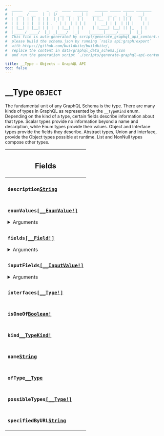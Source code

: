```yaml
---
#  _____   ____    _   _  ____ _______   ______ _____ _____ _______
#  |  __  / __   |  | |/ __ __   __| |  ____|  __ _   _|__   __|
#  | |  | | |  | | |  | | |  | | | |    | |__  | |  | || |    | |
#  | |  | | |  | | | . ` | |  | | | |    |  __| | |  | || |    | |
#  | |__| | |__| | | |  | |__| | | |    | |____| |__| || |_   | |
#  |_____/ ____/  |_| _|____/  |_|    |______|_____/_____|  |_|
#  This file is auto-generated by script/generate_graphql_api_content.sh,
#  please build the schema.json by running `rails api:graph:export`
#  with https://github.com/buildkite/buildkite/,
#  replace the content in data/graphql_data_schema.json
#  and run the generation script `./scripts/generate-graphql-api-content.sh`.

title: __Type – Objects – GraphQL API
toc: false
---
```

<!-- vale off -->
<h1 class="has-pills" data-algolia-exclude>
  __Type
  <span class="pill pill--object pill--normal-case pill--large"><code>OBJECT</code></span>
</h1>
<!-- vale on -->


The fundamental unit of any GraphQL Schema is the type. There are many kinds of types in GraphQL as represented by the `__TypeKind` enum.  Depending on the kind of a type, certain fields describe information about that type. Scalar types provide no information beyond a name and description, while Enum types provide their values. Object and Interface types provide the fields they describe. Abstract types, Union and Interface, provide the Object types possible at runtime. List and NonNull types compose other types.

<table class="responsive-table responsive-table--single-column-rows">
  <thead>
    <th>
      <h2 data-algolia-exclude>Fields</h2>
    </th>
  </thead>
  <tbody>
    <tr><td><h3 class="is-small has-pills"><code>description</code><a href="/docs/apis/graphql/schemas/scalar/string" class="pill pill--scalar pill--normal-case pill--medium" title="Go to SCALAR String"><code>String</code></a></h3></td></tr><tr><td><h3 class="is-small has-pills"><code>enumValues</code><a href="/docs/apis/graphql/schemas/object/__enumvalue" class="pill pill--object pill--normal-case pill--medium" title="Go to OBJECT __EnumValue"><code>[__EnumValue!]</code></a></h3><div><details><summary>Arguments</summary><table class="responsive-table responsive-table--single-column-rows"><tbody><tr><td><h4 class="is-small has-pills no-margin"><code>includeDeprecated</code><a href="/docs/apis/graphql/schemas/scalar/boolean" class="pill pill--scalar pill--normal-case pill--medium" title="Go to SCALAR Boolean"><code>Boolean</code></a></h4><p class="no-margin">Default value: <code>false</code></p></td></tr></tbody></table></details></div></td></tr><tr><td><h3 class="is-small has-pills"><code>fields</code><a href="/docs/apis/graphql/schemas/object/__field" class="pill pill--object pill--normal-case pill--medium" title="Go to OBJECT __Field"><code>[__Field!]</code></a></h3><div><details><summary>Arguments</summary><table class="responsive-table responsive-table--single-column-rows"><tbody><tr><td><h4 class="is-small has-pills no-margin"><code>includeDeprecated</code><a href="/docs/apis/graphql/schemas/scalar/boolean" class="pill pill--scalar pill--normal-case pill--medium" title="Go to SCALAR Boolean"><code>Boolean</code></a></h4><p class="no-margin">Default value: <code>false</code></p></td></tr></tbody></table></details></div></td></tr><tr><td><h3 class="is-small has-pills"><code>inputFields</code><a href="/docs/apis/graphql/schemas/object/__inputvalue" class="pill pill--object pill--normal-case pill--medium" title="Go to OBJECT __InputValue"><code>[__InputValue!]</code></a></h3><div><details><summary>Arguments</summary><table class="responsive-table responsive-table--single-column-rows"><tbody><tr><td><h4 class="is-small has-pills no-margin"><code>includeDeprecated</code><a href="/docs/apis/graphql/schemas/scalar/boolean" class="pill pill--scalar pill--normal-case pill--medium" title="Go to SCALAR Boolean"><code>Boolean</code></a></h4><p class="no-margin">Default value: <code>false</code></p></td></tr></tbody></table></details></div></td></tr><tr><td><h3 class="is-small has-pills"><code>interfaces</code><a href="/docs/apis/graphql/schemas/object/__type" class="pill pill--object pill--normal-case pill--medium" title="Go to OBJECT __Type"><code>[__Type!]</code></a></h3></td></tr><tr><td><h3 class="is-small has-pills"><code>isOneOf</code><a href="/docs/apis/graphql/schemas/scalar/boolean" class="pill pill--scalar pill--normal-case pill--medium" title="Go to SCALAR Boolean"><code>Boolean!</code></a></h3></td></tr><tr><td><h3 class="is-small has-pills"><code>kind</code><a href="/docs/apis/graphql/schemas/enum/__typekind" class="pill pill--enum pill--normal-case pill--medium" title="Go to ENUM __TypeKind"><code>__TypeKind!</code></a></h3></td></tr><tr><td><h3 class="is-small has-pills"><code>name</code><a href="/docs/apis/graphql/schemas/scalar/string" class="pill pill--scalar pill--normal-case pill--medium" title="Go to SCALAR String"><code>String</code></a></h3></td></tr><tr><td><h3 class="is-small has-pills"><code>ofType</code><a href="/docs/apis/graphql/schemas/object/__type" class="pill pill--object pill--normal-case pill--medium" title="Go to OBJECT __Type"><code>__Type</code></a></h3></td></tr><tr><td><h3 class="is-small has-pills"><code>possibleTypes</code><a href="/docs/apis/graphql/schemas/object/__type" class="pill pill--object pill--normal-case pill--medium" title="Go to OBJECT __Type"><code>[__Type!]</code></a></h3></td></tr><tr><td><h3 class="is-small has-pills"><code>specifiedByURL</code><a href="/docs/apis/graphql/schemas/scalar/string" class="pill pill--scalar pill--normal-case pill--medium" title="Go to SCALAR String"><code>String</code></a></h3></td></tr>
  </tbody>
</table>
